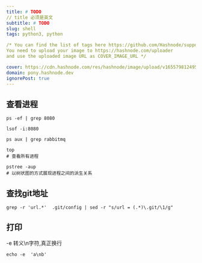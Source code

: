 ```yaml
---
title: # TODO
// title 必须是英文
subtitle: # TODO
slug: shell
tags: python3, python 

/* You can find the list of tags here https://github.com/Hashnode/support/blob/main/misc/tags.json
You need to upload your image to https://hashnode.com/uploader 
and use the uploaded image URL as COVER_IMAGE_URL */ 

cover: https://cdn.hashnode.com/res/hashnode/image/upload/v1655798124955/iHFinBeXp.jpg?auto=compress
domain: pony.hashnode.dev
ignorePost: true
---
```


## 查看进程
```shell
ps -ef | grep 8080

lsof -i:8080

ps aux | grep rabbitmq

top 
# 查看所有进程

pstree -aup 
# 以树状图的方式展现进程之间的派生关系
```

## 查找git地址
```shell
grep -r 'url.*'  .git/config | sed -r "s/url = (.*)\.git/\1/g"
```

## 打印
-e 转义\n字符,真正换行
```shell
echo -e  'a\nb'
```
